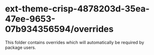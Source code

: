 # ext-theme-crisp-4878203d-35ea-47ee-9653-07b934356594/overrides

This folder contains overrides which will automatically be required by package users.
